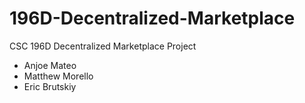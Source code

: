 # 196D-Decentralized-Marketplace
CSC 196D Decentralized Marketplace Project
- Anjoe Mateo
- Matthew Morello
- Eric Brutskiy
